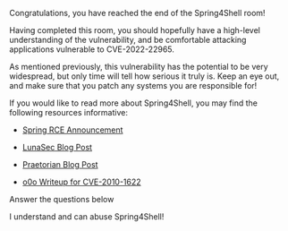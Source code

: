 Congratulations, you have reached the end of the Spring4Shell room!

Having‌‌‌‌‌﻿‌‌ ‌‌‌‌‍‬‍‌completed‌‌‌‌‍‬‌‍ this‌‌‌‌‍﻿‬‍ room, you should hopefully have a high‌‌‌‌‌‬‌‌-level‌‌‌‌‍﻿‍﻿‌‌‌‌‍‬‌‍‌‌‌‌‍﻿‌﻿ understanding ‌‌‌‌‌‬‌‌of the vulnerability, ‌‌‌‌‍‬‬‌and be comfortable ‌‌‌‌‍‬‍‍attacking ‌‌‌‌‍﻿‌‬applications vulnerable to CVE-2022-‌‌‌‌‍‬‍‍22965.

As mentioned previously, this vulnerability has the potential to be very widespread, but only time will tell how serious it truly is. Keep an eye out, and make sure that you patch any systems you are responsible for!

If you would like to read more about Spring4Shell, you may find the following resources informative:  

-   [Spring RCE Announcement](https://spring.io/blog/2022/03/31/spring-framework-rce-early-announcement)  
    
-   [LunaSec Blog Post](https://www.lunasec.io/docs/blog/spring-rce-vulnerabilities/)
-   [Praetorian Blog Post](https://www.praetorian.com/blog/spring-core-jdk9-rce/)
-   [o0o Writeup for CVE-2010-1622](http://blog.o0o.nu/2010/06/cve-2010-1622.html)  
    

Answer the questions below

I understand and can abuse Spring4Shell!